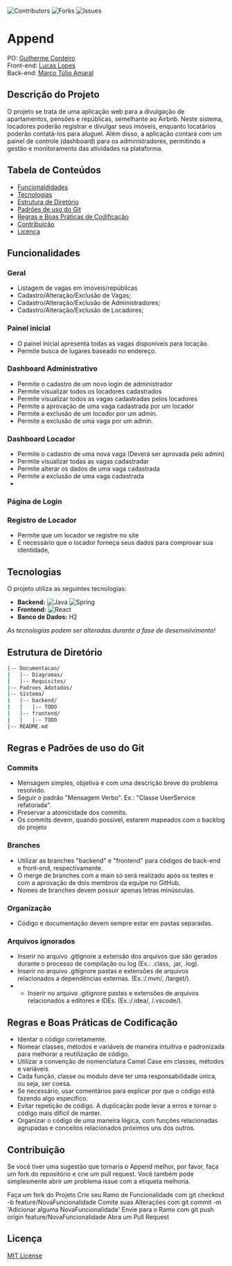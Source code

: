 
![Contributors](https://img.shields.io/github/contributors/Am4ral/Append?style=for-the-badge&labelColor=black&color=green)
![Forks](https://img.shields.io/github/forks/Am4ral/Append?style=for-the-badge&labelColor=black&color=green)
![Issues](https://img.shields.io/github/issues/Am4ral/Append?style=for-the-badge&labelColor=black&color=green)





# Append
  PO: [Guilherme Cordeiro](https://github.com/GuisCordeiro)</br>
  Front-end: [Lucas Lopes](https://github.com/lucaslopesxx)</br>
  Back-end: [Marco Túlio Amaral](https://github.com/Am4ral)


## Descrição do Projeto
O projeto se trata de uma aplicação web para a divulgação de apartamentos, pensões e repúblicas, semelhante ao Airbnb. Neste sistema, locadores poderão registrar e divulgar seus imóveis, enquanto locatários poderão contatá-los para aluguel. Além disso, a aplicação contará com um painel de controle (dashboard) para os administradores, permitindo a gestão e monitoramento das atividades na plataforma.

## Tabela de Conteúdos
- [Funcionaldidades](#Funcionalidades)
- [Tecnologias](#Tecnologias)
- [Estrutura de Diretório](#estrutura-diretorio)
- [Padrões de uso do Git](#git)
- [Regras e Boas Práticas de Codificação](#regras-codificacao)
- [Contribuição](#Contribuição)
- [Licença](#Licença)

## Funcionalidades
<a name="Funcionalidades"></a>

### Geral
- Listagem de vagas em imóveis/repúblicas
- Cadastro/Alteração/Exclusão de Vagas;
- Cadastro/Alteração/Exclusão de Administradores;
- Cadastro/Alteração/Exclusão de Locadores;

### Painel inicial
  - O painel inicial apresenta todas as vagas disponíveis para locação.
  - Permite busca de lugares baseado no endereço.

### Dashboard Administrativo 
  - Permite o cadastro de um novo login de administrador
  - Permite visualizar todos os locadores cadastrados
  - Permite visualizar todos as vagas cadastradas pelos locadores
  - Permite a aprovação de uma vaga cadastrada por um locador
  - Permite a exclusão de um locador por um admin.
  - Permite a exclusão de uma vaga por um admin.

### Dashboard Locador
  - Permite o cadastro de uma nova vaga (Deverá ser aprovada pelo admin)
  - Permite visualizar todas as vagas cadastradar
  - Permite alterar os dados de uma vaga cadastrada
  - Permite a exclusão de uma vaga cadastrada
  -  
### Página de Login
  ### Registro de Locador 
  - Permite que um locador se registre no site
  - É necessário que o locador forneça seus dados para comprovar sua identidade,


## Tecnologias
<a name="Tecnologias"></a>
O projeto utiliza as seguintes tecnologias:

- **Backend:** ![Java](https://img.shields.io/badge/java-%23ED8B00.svg?style=for-the-badge&logo=openjdk&logoColor=white) ![Spring](https://img.shields.io/badge/spring-%236DB33F.svg?style=for-the-badge&logo=spring&logoColor=white)
- **Frontend:** ![React](https://img.shields.io/badge/react-%2320232a.svg?style=for-the-badge&logo=react&logoColor=%2361DAFB)
- **Banco de Dados:** H2

_As tecnologias podem ser alteradas durante a fase de desenvolvimento!_

## Estrutura de Diretório
<a name="estrutura-diretorio"></a>

```sh
|-- Documentacao/
|   |-- Diagramas/
|   |-- Requisitos/
|-- Padroes_Adotados/
|-- Sistema/
|   |-- backend/
|   |   |-- TODO
|   |-- frontend/
|   |   |-- TODO
|-- README.md
```

## Regras e Padrões de uso do Git
<a name="git"></a>
### Commits

- Mensagem simples, objetiva e com uma descrição breve do problema resolvido.
- Seguir o padrão "Mensagem Verbo". Ex.: "Classe UserService refatorada".
- Preservar a atomicidade dos commits.
- Os commits devem, quando possível, estarem mapeados com o backlog do projeto

### Branches

- Utilizar as branches "backend" e "frontend" para códigos de back-end e front-end, respectivamente.
- O merge de branches com a main só será realizado após os testes e com a aprovação de dois membros da equipe no GitHub.
- Nomes de branches devem possuir apenas letras minúsculas.

### Organização
- Código e documentação devem sempre estar em pastas separadas.

### Arquivos ignorados
- Inserir no arquivo .gitignore a extensão dos arquivos que são gerados durante o processo de compilação ou log (Ex.: .class, .jar, .log).
- Inserir no arquivo .gitignore pastas e extensões de arquivos relacionados a dependências externas. (Ex.:/.mvn/, /target/).
- - Inserir no arquivo .gitignore pastas e extensões de arquivos relacionados a editores e IDEs. (Ex.:/.idea/, /.vscode/).

## Regras e Boas Práticas de Codificação

<a name="regras-codificacao"></a>

- Identar o código corretamente.
- Nomear classes, métodos e variáveis de maneira intuitiva e padronizada para melhorar a reutilização de código.
- Utilizar a convenção de nomenclatura Camel Case em classes, métodos e variáveis.
- Cada função, classe ou módulo deve ter uma responsabilidade única, ou seja, ser coesa.
- Se necessário, usar comentários para explicar por que o código está fazendo algo específico.
- Evitar repetição de código. A duplicação pode levar a erros e tornar o código mais difícil de manter.
- Organizar o código de uma maneira lógica, com funções relacionadas agrupadas e conceitos relacionados próximos uns dos outros.


## Contribuição
<a name="Contribuição"></a>
Se você tiver uma sugestão que tornaria o Append melhor, por favor, faça um fork do repositório e crie um pull request. Você também pode simplesmente abrir um problema issue com a etiqueta melhoria.

Faça um fork do Projeto
Crie seu Ramo de Funcionalidade com git checkout -b feature/NovaFuncionalidade
Comite suas Alterações com git commit -m 'Adicionar alguma NovaFuncionalidade'
Envie para o Ramo com git push origin feature/NovaFuncionalidade
Abra um Pull Request 

## Licença
<a name="Licença"></a>
[MIT License](LICENSE)


